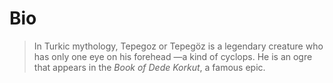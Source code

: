 # Bio

> In Turkic mythology, Tepegoz or Tepegöz is a legendary creature who has only one eye on his forehead —a kind of cyclops.
He is an ogre that appears in the _Book of Dede Korkut_, a famous epic.
